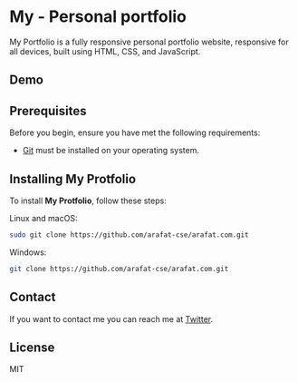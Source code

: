 # My - Personal portfolio
<!-- 
![GitHub repo size](https://img.shields.io/github/repo-size/arafat-cse/arafat.com)
![GitHub stars](https://img.shields.io/github/stars/arafat-cse/arafat.com?style=social)
![GitHub forks](https://img.shields.io/github/forks/arafat-cse/Courier-Delivery-Management?style=social)
[![Twitter Follow](https://img.shields.io/twitter/follow/arafat_dev2008?style=social)](https://x.com/arafat_dev2008)
[![Facebook Follow](https://img.shields.io/badge/Facebook-Follow-blue?style=social&logo=facebook)](https://www.facebook.com/arafat.dev2008/) -->

<!-- ![GitHub repo size](https://img.shields.io/github/repo-size/arafat-cse/arafat.com?v=1)
![GitHub stars](https://img.shields.io/github/stars/arafat-cse/arafat.com?style=social&v=1)
![GitHub forks](https://img.shields.io/github/forks/arafat-cse/arafat.com?style=social&v=1)
[![Twitter Follow](https://img.shields.io/twitter/follow/arafat_dev2008?style=social)](https://x.com/arafat_dev2008)
[![Facebook Follow](https://img.shields.io/badge/Facebook-Follow-blue?style=social&logo=facebook)](https://www.facebook.com/arafat.dev2008/)

 -->

My Portfolio is a fully responsive personal portfolio website, responsive for all devices, built using HTML, CSS, and JavaScript.

## Demo

<!-- ![My Protfolio Desktop Demo](./website-demo-image/desktop.png "Desktop Demo")
![My Protfolio Mobile Demo](./website-demo-image/mobile.png "Mobile Demo") -->

## Prerequisites

Before you begin, ensure you have met the following requirements:

* [Git](https://git-scm.com/downloads "Download Git") must be installed on your operating system.

## Installing My Protfolio

To install **My Protfolio**, follow these steps:

Linux and macOS:

```bash
sudo git clone https://github.com/arafat-cse/arafat.com.git
```

Windows:

```bash
git clone https://github.com/arafat-cse/arafat.com.git
```

## Contact

If you want to contact me you can reach me at [Twitter](https://x.com/arafat_dev2008).

## License

MIT
